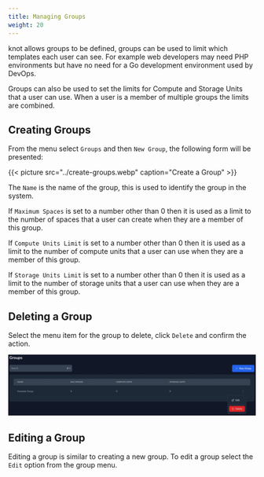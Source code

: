 ```yaml
---
title: Managing Groups
weight: 20
---
```


knot allows groups to be defined, groups can be used to limit which templates each user can see. For example web developers may need PHP environments but have no need for a Go development environment used by DevOps.

Groups can also be used to set the limits for Compute and Storage Units that a user can use. When a user is a member of multiple groups the limits are combined.

## Creating Groups

From the menu select `Groups` and then `New Group`, the following form will be presented:

{{< picture src="../create-groups.webp" caption="Create a Group" >}}

The `Name` is the name of the group, this is used to identify the group in the system.

If `Maximum Spaces` is set to a number other than 0 then it is used as a limit to the number of spaces that a user can create when they are a member of this group.

If `Compute Units Limit` is set to a number other than 0 then it is used as a limit to the number of compute units that a user can use when they are a member of this group.

If `Storage Units Limit` is set to a number other than 0 then it is used as a limit to the number of storage units that a user can use when they are a member of this group.

## Deleting a Group

Select the menu item for the group to delete, click `Delete` and confirm the action.

![Delete a Group](group-menu.webp)

## Editing a Group

Editing a group is similar to creating a new group. To edit a group select the `Edit` option from the group menu.
